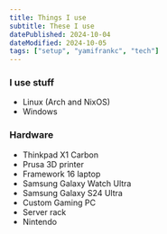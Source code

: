 ```yaml
---
title: Things I use
subtitle: These I use
datePublished: 2024-10-04
dateModified: 2024-10-05
tags: ["setup", "yamifrankc", "tech"]
---
```

 
### I use stuff

- Linux (Arch and NixOS)
- Windows

### Hardware

- Thinkpad X1 Carbon
- Prusa 3D printer
- Framework 16 laptop
- Samsung Galaxy Watch Ultra
- Samsung Galaxy S24 Ultra
- Custom Gaming PC
- Server rack
- Nintendo